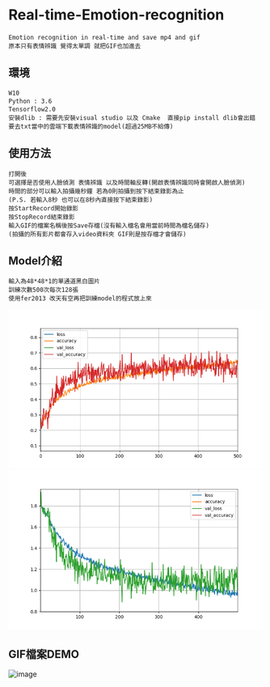 # Real-time-Emotion-recognition
    Emotion recognition in real-time and save mp4 and gif
    原本只有表情辨識 覺得太單調 就把GIF也加進去
## 環境
    W10
    Python : 3.6
    Tensorflow2.0
    安裝dlib : 需要先安裝visual studio 以及 Cmake  直接pip install dlib會出錯
    要去txt當中的雲端下載表情辨識的model(超過25MB不給傳)
## 使用方法
    打開後
    可選擇是否使用人臉偵測 表情辨識 以及時間軸反轉(開啟表情辨識同時會開啟人臉偵測)
    時間的部分可以輸入拍攝幾秒鐘 若為0則拍攝到按下結束錄影為止
    (P.S. 若輸入8秒 也可以在8秒內直接按下結束錄影)
    按StartRecord開始錄影
    按StopRecord結束錄影
    輸入GIF的檔案名稱後按Save存檔(沒有輸入檔名會用當前時間為檔名儲存)
    (拍攝的所有影片都會存入video資料夾 GIF則是按存檔才會儲存)
## Model介紹
    輸入為48*48*1的單通道黑白圖片
    訓練次數500次每次128張
    使用fer2013 改天有空再把訓練model的程式放上來
![image](https://github.com/GODWOOD/Real-time-Emotion-recognition/blob/main/AC_500_65.png)
![image](https://github.com/GODWOOD/Real-time-Emotion-recognition/blob/main/L_500_65.png)
## GIF檔案DEMO
![image](https://github.com/GODWOOD/Real-time-Emotion-recognition/blob/main/demo.gif)


